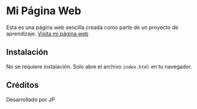 # Mi Página Web

Esta es una página web sencilla creada como parte de un proyecto de aprendizaje. [Visita mi página web](https://tecnomotion-unal2024-1.github.io/)


## Instalación

No se requiere instalación. Solo abre el archivo `index.html` en tu navegador.

## Créditos

Desarrollado por JP

